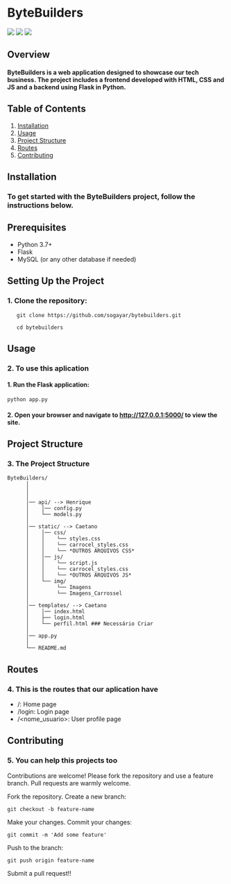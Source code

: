 # ByteBuilders
  <a href="https://www.instagram.com/costelaa._" target="_blank"><img src="https://img.shields.io/badge/-Instagram-%23E4405F?style=for-the-badge&logo=instagram&logoColor=white" target="_blank"></a>
  <a href="https://discord.gg/BsRjgYD5jk" target="_blank"><img src="https://img.shields.io/badge/Discord-7289DA?style=for-the-badge&logo=discord&logoColor=white" target="_blank"></a>
  <a href="https://www.linkedin.com/in/henrique-sogayar-293bab1ba" target="_blank"><img src="https://img.shields.io/badge/-LinkedIn-%230077B5?style=for-the-badge&logo=linkedin&logoColor=white" target="_blank"></a>


## Overview

#### ByteBuilders is a web application designed to showcase our tech business. The project includes a frontend developed with HTML, CSS and JS and a backend using Flask in Python.

## Table of Contents

1. [Installation](#installation)
2. [Usage](#usage)
3. [Project Structure](#project-structure)
4. [Routes](#routes)
5. [Contributing](#contributing)
<!-- 6. [License](#license) -->

## Installation

### To get started with the ByteBuilders project, follow the instructions below.

## Prerequisites

- Python 3.7+
- Flask
- MySQL (or any other database if needed)

## Setting Up the Project

### 1. Clone the repository:

```
   git clone https://github.com/sogayar/bytebuilders.git
```
```
   cd bytebuilders
```


## Usage
### 2. To use this aplication
  #### 1. Run the Flask application:
``` 
python app.py 
```
  #### 2. Open your browser and navigate to http://127.0.0.1:5000/ to view the site.



## Project Structure

### 3. The Project Structure
```
ByteBuilders/
      │
      │
      │
      │── api/ --> Henrique 
      │    │── config.py 
      │    └── models.py 
      │
      │── static/ --> Caetano
      │    │── css/ 
      │    │    └── styles.css
      │    │    └── carrocel_styles.css
      │    │    └── *OUTROS ARQUIVOS CSS*
      │    │── js/ 
      │    │    └── script.js
      │    │    └── carrocel_styles.css
      │    │    └── *OUTROS ARQUIVOS JS*
      │    └── img/ 
      │         └── Imagens
      │         └── Imagens_Carrossel
      │
      │── templates/ --> Caetano
      │    │── index.html 
      │    ├── login.html
      │    └── perfil.html ### Necessário Criar
      │
      │── app.py
      │
      └── README.md
```


## Routes
### 4. This is the routes that our aplication have

- /: Home page
- /login: Login page
- /<nome_usuario>: User profile page

## Contributing
### 5. You can help this projects too
Contributions are welcome! Please fork the repository and use a feature branch. Pull requests are warmly welcome.

Fork the repository.
Create a new branch: 
```
git checkout -b feature-name
```
Make your changes.
Commit your changes: 
```
git commit -m 'Add some feature'
```
Push to the branch: 
```
git push origin feature-name
```
Submit a pull request!!
